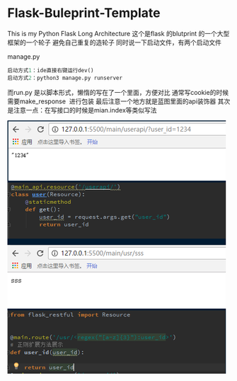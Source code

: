 # Flask-Buleprint-Template
This is my Python Flask Long Architecture
这个是flask 的blutprint 的一个大型框架的一个轮子
避免自己重复的造轮子
同时说一下启动文件，有两个启动文件

manage.py
```python
启动方式1：ide直接右键运行dev()
启动方式2：python3 manage.py runserver
```
而run.py 是以脚本形式，懒惰的写在了一个里面，方便对比
通常写cookie的时候需要make_response  进行包装
最后注意一个地方就是蓝图里面的api装饰器
其次是注意一点：在写接口的时候是mian.index等类似写法


![img](https://github.com/renfanzi/Flask-Buleprint-Template/blob/master/readme_img/flask_view_api.png)
